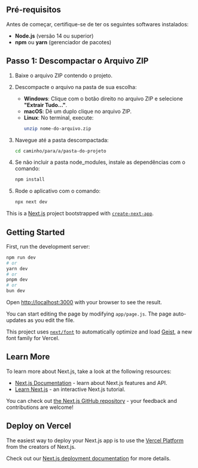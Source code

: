 ## **Pré-requisitos**

Antes de começar, certifique-se de ter os seguintes softwares instalados:
- **Node.js** (versão 14 ou superior)
- **npm** ou **yarn** (gerenciador de pacotes)

## **Passo 1: Descompactar o Arquivo ZIP**

1. Baixe o arquivo ZIP contendo o projeto.
2. Descompacte o arquivo na pasta de sua escolha:
   - **Windows**: Clique com o botão direito no arquivo ZIP e selecione **"Extrair Tudo..."**.
   - **macOS**: Dê um duplo clique no arquivo ZIP.
   - **Linux**: No terminal, execute:
     ```bash
     unzip nome-do-arquivo.zip
     ```

3. Navegue até a pasta descompactada:
   ```bash
   cd caminho/para/a/pasta-do-projeto
   ```

4. Se não incluir a pasta node_modules, instale as dependências com o comando:
   ```bash
   npm install
   ```

5. Rode o aplicativo com o comando:
   ```bash
   npx next dev
   ```


This is a [Next.js](https://nextjs.org) project bootstrapped with [`create-next-app`](https://nextjs.org/docs/app/api-reference/cli/create-next-app).

## Getting Started

First, run the development server:

```bash
npm run dev
# or
yarn dev
# or
pnpm dev
# or
bun dev
```

Open [http://localhost:3000](http://localhost:3000) with your browser to see the result.

You can start editing the page by modifying `app/page.js`. The page auto-updates as you edit the file.

This project uses [`next/font`](https://nextjs.org/docs/app/building-your-application/optimizing/fonts) to automatically optimize and load [Geist](https://vercel.com/font), a new font family for Vercel.

## Learn More

To learn more about Next.js, take a look at the following resources:

- [Next.js Documentation](https://nextjs.org/docs) - learn about Next.js features and API.
- [Learn Next.js](https://nextjs.org/learn) - an interactive Next.js tutorial.

You can check out [the Next.js GitHub repository](https://github.com/vercel/next.js) - your feedback and contributions are welcome!

## Deploy on Vercel

The easiest way to deploy your Next.js app is to use the [Vercel Platform](https://vercel.com/new?utm_medium=default-template&filter=next.js&utm_source=create-next-app&utm_campaign=create-next-app-readme) from the creators of Next.js.

Check out our [Next.js deployment documentation](https://nextjs.org/docs/app/building-your-application/deploying) for more details.
